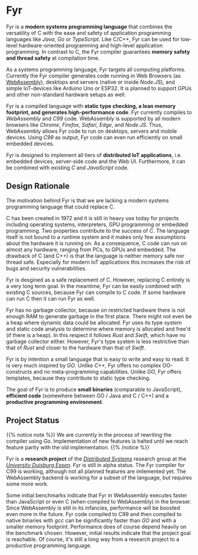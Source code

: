 # Fyr

Fyr is a **modern systems programming language** that combines the versatility of C with the ease and safety of application programming languages like _Java_, _Go_ or _TypeScript_.
Like C/C++, Fyr can be used for low-level hardware-oriented programming and high-level application programming.
In contrast to C, the Fyr compiler guarantees **memory safety and thread safety** at compilation time.

As a systems programming language, Fyr targets all computing platforms.
Currently the Fyr compiler generates code running in Web Browsers (as [WebAssembly](http://webassembly.org)), desktops and servers (native or inside _Node.JS_), and simple IoT-devices like Arduino Uno or ESP32.
It is planned to support GPUs and other non-standard hardware setups as well.

Fyr is a compiled language with **static type checking, a lean memory footprint, and generates high-performance code**.
Fyr currently compiles to _WebAssembly_ and _C99_ code.
WebAssembly is supported by all modern browsers like _Chrome_, _Firefox_, _Safari_, _Edge_, and _Node.JS_.
Thus, WebAssembly allows Fyr code to run on desktops, servers and mobile devices.
Using _C99_ as output, Fyr code can even run efficiently on small embedded devices.

Fyr is designed to implement all tiers of **distributed IoT applications**, i.e. embedded devices, server-side code and the Web UI. 
Furthermore, it can be combined with existing _C_ and _JavaScript_ code.

## Design Rationale

The motivation behind Fyr is that we are lacking a modern systems programming language that could replace C.

C has been created in 1972 and it is still in heavy use today for projects including operating systems, interpreters, GPU programming or embedded programming.
Two properties contribute to the success of C.
The language itself is not bound to a runtime system and it makes only few assumptions about the hardware it is running on.
As a consequence, C code can run on almost any hardware, ranging from PCs, to GPUs and embedded.
The drawback of C (and C++) is that the language is neither memory safe nor thread safe.
Especially for modern IoT applications this increases the risk of bugs and security vulnerabilities.

Fyr is desgined as a safe replacement of C.
However, replacing C entirely is a very long term goal.
In the meantime, Fyr can be easily combined with existing C sources, because Fyr can compile to C code.
If some hardware can run C then it can run Fyr as well.

Fyr has no garbage collector, because on restricted hardware there is not enough RAM to generate garbage in the first place.
There might not even be a heap where dynamic data could be allocated.
Fyr uses its type system and static code analysis to determine where memory is allocated and free'd (if there is a heap).
In this respect it follows _Rust_ and _Swift_, which have no garbage collector either.
However, Fyr's type system is less restrictive than that of _Rust_ and closer to the hardware than that of _Swift_.

Fyr is by intention a small language that is easy to write and easy to read.
It is very much inspired by _GO_.
Unlike _C++_, Fyr offers no complex OO-constructs and no meta-programming capabilities.
Unlike _GO_, Fyr offers templates, because they contribute to static type checking.

The goal of Fyr is to produce **small binaries** (comparable to JavaScript), **efficient code** (somewhere between GO / Java and C / C++) and a **productive programming environment**.

## Project Status

{{% notice note %}}
We are currently in the process of rewriting the compiler using _Go_. Implementation of new features is halted until we reach feature parity with the old implementation.
{{% /notice %}}

Fyr is a **research project** of the [_Distributed Systems_](http://www.vs.uni-due.de) research group at the [_University Duisburg Essen_](http://www.uni-due.de).
Fyr is still in alpha status.
The Fyr compiler for C99 is working, although not all planned features are imlemented yet.
The WebAssembly backend is working for a subset of the language, but requires some more work.

Some initial benchmarks indicate that Fyr in WebAssembly executes faster than JavaScript or even C (when compiled to WebAssembly) in the browser.
Since WebAssembly is still in its infancies, performance will be boosted even more in the future.
Fyr code compiled to C99 and then compiled to native binaries with _gcc_ can be significantly faster than _GO_ and with a smaller memory footprint.
Performance does of course depend heavily on the benchmark chosen.
However, initial results indicate that the project goal is reachable.
Of course, it's still a long way from a research project to a productive programming language.
